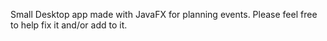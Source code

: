 Small Desktop app made with JavaFX 
for planning events. Please
feel free to help fix it and/or
add to it.

